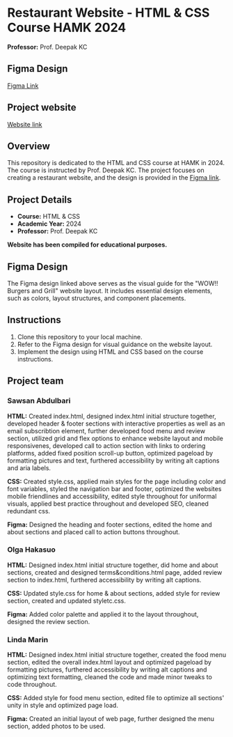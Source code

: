 # Restaurant Website - HTML & CSS Course HAMK 2024

**Professor:** Prof. Deepak KC

## Figma Design

[Figma Link](https://www.figma.com/file/RFjaMukMPOhF1yFJtDgmjL/WOW!!-Burgers-and-Grill-website-layout?type=design&node-id=204%3A584&mode=design&t=BvyWjvQojNR9YKTj-1)

## Project website

[Website link](https://sawsanabdulbari.github.io/restaurant_website/)

## Overview

This repository is dedicated to the HTML and CSS course at HAMK in 2024. The course is instructed by Prof. Deepak KC. The project focuses on creating a restaurant website, and the design is provided in the [Figma link](https://www.figma.com/file/RFjaMukMPOhF1yFJtDgmjL/WOW!!-Burgers-and-Grill-website-layout?type=design&node-id=204%3A584&mode=design&t=BvyWjvQojNR9YKTj-1).

## Project Details

- **Course:** HTML & CSS
- **Academic Year:** 2024
- **Professor:** Prof. Deepak KC

**Website has been compiled for educational purposes.**

## Figma Design

The Figma design linked above serves as the visual guide for the "WOW!! Burgers and Grill" website layout. It includes essential design elements, such as colors, layout structures, and component placements.

## Instructions

1. Clone this repository to your local machine.
2. Refer to the Figma design for visual guidance on the website layout.
3. Implement the design using HTML and CSS based on the course instructions.

## Project team

### Sawsan Abdulbari

**HTML:** Created index.html, designed index.html initial structure together, developed header & footer sections with interactive properties as well as an email subscribtion element, further developed food menu and review section, utilized grid and flex options to enhance website layout and mobile responsivenes, developed call to action section with links to ordering platforms, added fixed position scroll-up button, optimized pageload by formatting pictures and text, furthered accessibility by writing alt captions and aria labels.

**CSS:** Created style.css, applied main styles for the page including color and font variables, styled the navigation bar and footer, optimized the websites mobile friendlines and accessibility, edited style throughout for uniformal visuals, applied best practice throughout and developed SEO, cleaned redundant css.

**Figma:** Designed the heading and footer sections, edited the home and about sections and placed call to action buttons throughout.

### Olga Hakasuo

**HTML:** Designed index.html initial structure together, did home and about sections, created and designed terms&conditions.html page, added review section to index.html, furthered accessibility by writing alt captions.

**CSS:** Updated style.css for home & about sections, added style for review section, created and updated styletc.css.

**Figma:** Added color palette and applied it to the layout throughout, designed the review section.

### Linda Marin

**HTML:** Designed index.html initial structure together, created the food menu section, edited the overall index.html layout and optimized pageload by formatting pictures, furthered accessibility by writing alt captions and optimizing text formatting, cleaned the code and made minor tweaks to code throughout.

**CSS:** Added style for food menu section, edited file to optimize all sections' unity in style and optimized page load.

**Figma:** Created an initial layout of web page, further designed the menu section, added photos to be used.
